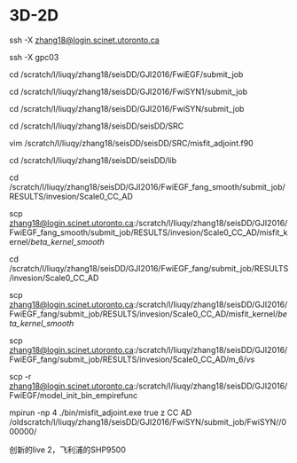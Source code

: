 # 3D-2D


 ssh -X zhang18@login.scinet.utoronto.ca
 
 ssh -X  gpc03
 
 cd /scratch/l/liuqy/zhang18/seisDD/GJI2016/FwiEGF/submit_job
 
 cd /scratch/l/liuqy/zhang18/seisDD/GJI2016/FwiSYN1/submit_job 
 
  
 cd /scratch/l/liuqy/zhang18/seisDD/GJI2016/FwiSYN/submit_job 
 
 cd /scratch/l/liuqy/zhang18/seisDD/seisDD/SRC
 
 vim /scratch/l/liuqy/zhang18/seisDD/seisDD/SRC/misfit_adjoint.f90
 
cd  /scratch/l/liuqy/zhang18/seisDD/seisDD/lib

cd /scratch/l/liuqy/zhang18/seisDD/GJI2016/FwiEGF_fang_smooth/submit_job/RESULTS/invesion/Scale0_CC_AD

scp zhang18@login.scinet.utoronto.ca:/scratch/l/liuqy/zhang18/seisDD/GJI2016/FwiEGF_fang_smooth/submit_job/RESULTS/invesion/Scale0_CC_AD/misfit_kernel/*beta_kernel_smooth*

cd /scratch/l/liuqy/zhang18/seisDD/GJI2016/FwiEGF_fang/submit_job/RESULTS/invesion/Scale0_CC_AD

scp zhang18@login.scinet.utoronto.ca:/scratch/l/liuqy/zhang18/seisDD/GJI2016/FwiEGF_fang/submit_job/RESULTS/invesion/Scale0_CC_AD/misfit_kernel/*beta_kernel_smooth*

scp zhang18@login.scinet.utoronto.ca:/scratch/l/liuqy/zhang18/seisDD/GJI2016/FwiEGF_fang/submit_job/RESULTS/invesion/Scale0_CC_AD/m_6/*vs*




scp -r  zhang18@login.scinet.utoronto.ca:/scratch/l/liuqy/zhang18/seisDD/GJI2016/FwiEGF/model_init_bin_empirefunc

mpirun -np 4 ./bin/misfit_adjoint.exe true z CC AD /oldscratch/l/liuqy/zhang18/seisDD/GJI2016/FwiSYN/submit_job/FwiSYN//000000/




创新的live 2，飞利浦的SHP9500




 
                              
                              
                              
                              
                               
